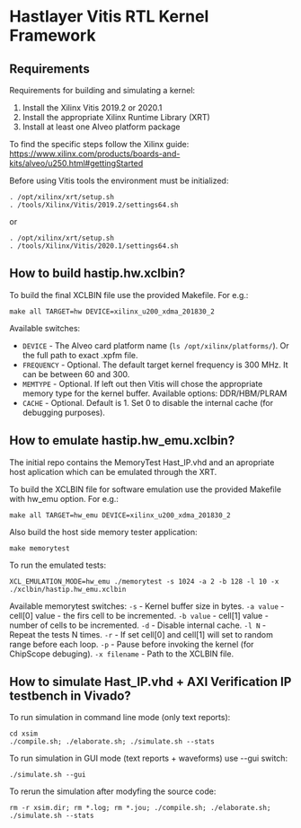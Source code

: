 # Hastlayer Vitis RTL Kernel Framework

## Requirements

Requirements for building and simulating a kernel:

1. Install the Xilinx Vitis 2019.2 or 2020.1
2. Install the appropriate Xilinx Runtime Library (XRT)
3. Install at least one Alveo platform package

To find the specific steps follow the Xilinx guide: https://www.xilinx.com/products/boards-and-kits/alveo/u250.html#gettingStarted

Before using Vitis tools the environment must be initialized:

```
. /opt/xilinx/xrt/setup.sh
. /tools/Xilinx/Vitis/2019.2/settings64.sh
```

or

```
. /opt/xilinx/xrt/setup.sh
. /tools/Xilinx/Vitis/2020.1/settings64.sh 
```

## How to build hastip.hw.xclbin?

To build the final XCLBIN file use the provided Makefile. For e.g.:

```
make all TARGET=hw DEVICE=xilinx_u200_xdma_201830_2
```         

Available switches:

- `DEVICE` - The Alveo card platform name (`ls /opt/xilinx/platforms/`). Or the full path to exact .xpfm file.
- `FREQUENCY` - Optional. The default target kernel frequency is 300 MHz. It can be between 60 and 300.
- `MEMTYPE` - Optional. If left out then Vitis will chose the appropriate memory type for the kernel buffer. Available options: DDR/HBM/PLRAM
- `CACHE` - Optional. Default is 1. Set 0 to disable the internal cache (for debugging purposes).

## How to emulate hastip.hw_emu.xclbin?

The initial repo contains the MemoryTest Hast_IP.vhd and an apropriate host aplication which can be emulated through the XRT. 

To build the XCLBIN file for software emulation use the provided Makefile with hw_emu option. For e.g.:

```
make all TARGET=hw_emu DEVICE=xilinx_u200_xdma_201830_2
```         

Also build the host side memory tester application:

```
make memorytest
```         

To run the emulated tests:

```
XCL_EMULATION_MODE=hw_emu ./memorytest -s 1024 -a 2 -b 128 -l 10 -x ./xclbin/hastip.hw_emu.xclbin
```         

Available memorytest switches:
`-s` - Kernel buffer size in bytes.
`-a value` - cell[0] value - the firs cell to be incremented.
`-b value` - cell[1] value - number of cells to be incremented.
`-d` - Disable internal cache.
`-l N` - Repeat the tests N times.
`-r` - If set cell[0] and cell[1] will set to random range before each loop.
`-p` - Pause before invoking the kernel (for ChipScope debuging).
`-x filename` - Path to the XCLBIN file.

## How to simulate Hast_IP.vhd + AXI Verification IP testbench in Vivado?

To run simulation in command line mode (only text reports):

```
cd xsim
./compile.sh; ./elaborate.sh; ./simulate.sh --stats
```

To run simulation in GUI mode (text reports + waveforms) use --gui switch:

```
./simulate.sh --gui
```

To rerun the simulation after modyfing the source code:

```
rm -r xsim.dir; rm *.log; rm *.jou; ./compile.sh; ./elaborate.sh; ./simulate.sh --stats
```

